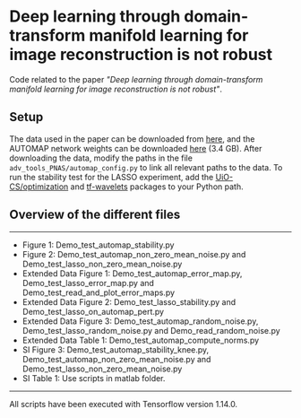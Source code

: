 # Deep learning through domain-transform manifold learning for image reconstruction is not robust

Code related to the paper *"Deep learning through domain-transform manifold learning for image reconstruction is not robust"*.

## Setup
The data used in the paper can be downloaded from [here](https://www.mn.uio.no/math/english/people/aca/vegarant/data/storage_automap_not_robust.zip), and the AUTOMAP network weights can be downloaded [here](https://www.mn.uio.no/math/english/people/aca/vegarant/data/cs_poisson_for_vegard.h5) (3.4 GB). After downloading the data, modify the paths in the file `adv_tools_PNAS/automap_config.py` to link all relevant paths to the data. To run the stability test for the LASSO experiment, add the [UiO-CS/optimization](https://github.com/UiO-CS/optimization) and [tf-wavelets](https://github.com/UiO-CS/tf-wavelets) packages to your Python path. 

## Overview of the different files

----------------------------

* Figure 1: Demo_test_automap_stability.py
* Figure 2: Demo_test_automap_non_zero_mean_noise.py and Demo_test_lasso_non_zero_mean_noise.py
* Extended Data Figure 1: Demo_test_automap_error_map.py, Demo_test_lasso_error_map.py and Demo_test_read_and_plot_error_maps.py
* Extended Data Figure 2: Demo_test_lasso_stability.py and Demo_test_lasso_on_automap_pert.py
* Extended Data Figure 3: Demo_test_automap_random_noise.py, Demo_test_lasso_random_noise.py and Demo_read_random_noise.py
* Extended Data Table 1: Demo_test_automap_compute_norms.py
* SI Figure 3: Demo_test_automap_stability_knee.py, Demo_test_automap_non_zero_mean_noise.py and Demo_test_lasso_non_zero_mean_noise.py
* SI Table 1: Use scripts in matlab folder.

---------------------------

All scripts have been executed with Tensorflow version 1.14.0.



